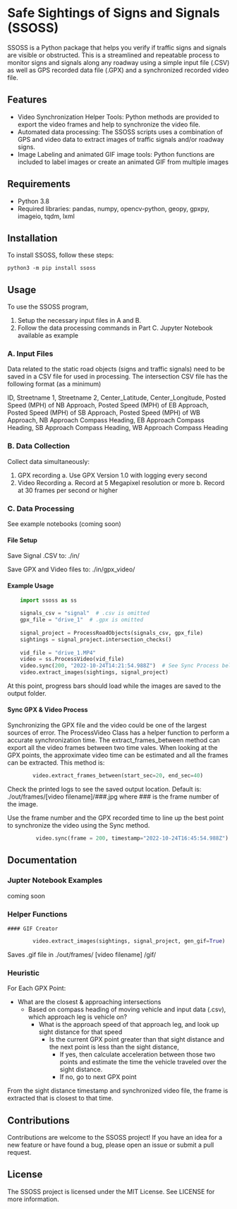 # Safe Sightings of Signs and Signals (SSOSS)

SSOSS is a Python package that helps you verify if traffic signs and signals are visible or obstructed. This is a 
streamlined and repeatable process to monitor signs and signals along any roadway using a simple input file (.CSV) as well as
GPS recorded data file (.GPX) and a synchronized recorded video file.

## Features
* Video Synchronization Helper Tools: Python methods are provided to export the video frames and help to synchronize the video file.
* Automated data processing: The SSOSS scripts uses a combination of GPS and video data to extract images of traffic signals and/or roadway signs.
* Image Labeling and animated GIF image tools: Python functions are included to label images or create an animated GIF from multiple images 

## Requirements
- Python 3.8
- Required libraries: pandas, numpy, opencv-python, geopy, gpxpy, imageio, tqdm, lxml 

## Installation
To install SSOSS, follow these steps:

    python3 -m pip install ssoss

## Usage
To use the SSOSS program, 
1. Setup the necessary input files in A and B. 
2. Follow the data processing commands in Part C. Jupyter Notebook available as example

### A. Input Files
Data related to the static road objects (signs and traffic signals) need to be saved in a CSV file for used in processing.
The intersection CSV file has the following format (as a minimum)

ID, Streetname 1, Streetname 2, Center_Latitude, Center_Longitude, Posted Speed (MPH) of NB Approach, Posted Speed (MPH) of EB Approach, 
Posted Speed (MPH) of SB Approach, Posted Speed (MPH) of WB Approach, NB Approach Compass Heading, EB Approach Compass Heading,
SB Approach Compass Heading, WB Approach Compass Heading

### B. Data Collection
Collect data simultaneously:
1. GPX recording
   a. Use GPX Version 1.0 with logging every second
2. Video Recording
   a. Record at 5 Megapixel resolution or more
   b. Record at 30 frames per second or higher

### C. Data Processing
See example notebooks (coming soon)
#### File Setup
Save Signal .CSV to:
./in/

Save GPX and Video files to:
./in/gpx_video/

#### Example Usage

```python
    import ssoss as ss

    signals_csv = "signal"  # .csv is omitted
    gpx_file = "drive_1"  # .gpx is omitted
    
    signal_project = ProcessRoadObjects(signals_csv, gpx_file)
    sightings = signal_project.intersection_checks()
    
    vid_file = "drive_1.MP4"
    video = ss.ProcessVideo(vid_file)
    video.sync(200, "2022-10-24T14:21:54.988Z")  # See Sync Process below
    video.extract_images(sightings, signal_project)
```

At this point, progress bars should load while the images are saved to the output folder.

#### Sync GPX & Video Process
Synchronizing the GPX file and the video could be one of the largest sources of error. The ProcessVideo Class has
a helper function to perform a accurate synchronization time. The extract_frames_between method can export all the 
video frames between two time vales. When looking at the GPX points, the approximate video time can be estimated 
and all the frames can be extracted. This method is:

```python
        video.extract_frames_between(start_sec=20, end_sec=40)
```

Check the printed logs to see the saved output location. Default is:
./out/frames/[video filename]/###.jpg
where ### is the frame number of the image.

Use the frame number and the GPX recorded time to line up the best point to synchronize the video using the Sync method.
```python
         video.sync(frame = 200, timestamp="2022-10-24T16:45:54.988Z")
```

## Documentation
### Jupter Notebook Examples
coming soon
### Helper Functions
    #### GIF Creator
```python
        video.extract_images(sightings, signal_project, gen_gif=True)
```
Saves .gif file in ./out/frames/ [video filename] /gif/

### Heuristic

For Each GPX Point:
* What are the closest & approaching intersections
  * Based on compass heading of moving vehicle and input data (.csv), which approach leg is vehicle on?
    * What is the approach speed of that approach leg, and look up sight distance for that speed
      * Is the current GPX point greater than that sight distance and the next point is less than the sight distance,
        * If yes, then calculate acceleration between those two points and estimate the time the vehicle 
        traveled over the sight distance.
        * If no, go to next GPX point

From the sight distance timestamp and synchronized video file, the frame is extracted that is closest to that time.

## Contributions
Contributions are welcome to the SSOSS project! If you have an idea for a new feature or have found a bug, please open an issue or submit a pull request.

## License
The SSOSS project is licensed under the MIT License. See LICENSE for more information.